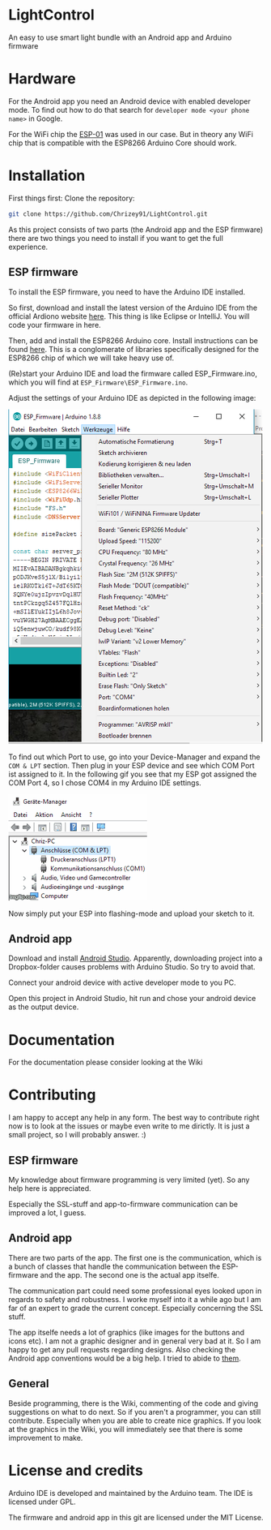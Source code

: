 # LightControl
An easy to use smart light bundle with an Android app and Arduino firmware

# Hardware
For the Android app you need an Android device with enabled developer mode. To find out how to do that search for `developer mode <your phone name>` in Google.

For the WiFi chip the [ESP-01](https://de.aliexpress.com/item/2015-New-version-1PCS-ESP8266-serial-WIFI-model-ESP-01-Authenticity-Guaranteed-Internet-of-things/32473490612.html?spm=a2g0x.search0604.3.8.57764e91Kf4tD3&s=p&ws_ab_test=searchweb0_0,searchweb201602_2_10065_10068_10547_319_317_10548_10696_10084_453_10083_454_10618_10304_10307_10820_10821_537_10302_536_10902_10843_10059_10884_10887_321_322_10103,searchweb201603_56,ppcSwitch_0&algo_expid=e4b3ea0e-5d82-4207-b919-74437895bfe9-1&algo_pvid=e4b3ea0e-5d82-4207-b919-74437895bfe9&transAbTest=ae803_3) was used in our case. But in theory any WiFi chip that is compatible with the ESP8266 Arduino Core should work.

# Installation
First things first: Clone the repository:

```sh
git clone https://github.com/Chrizey91/LightControl.git
```
As this project consists of two parts (the Android app and the ESP firmware) there are two things you need to install if you want to get the full experience.

## ESP firmware
To install the ESP firmware, you need to have the Arduino IDE installed. 

So first, download and install the latest version of the Arduino IDE from the official Ardiono website [here](https://www.arduino.cc/en/Main/Software). This thing is like Eclipse or IntelliJ. You will code your firmware in here.

Then, add and install the ESP8266 Arduino core. Install instructions can be found [here](https://arduino-esp8266.readthedocs.io/en/latest/installing.html). This is a conglomerate of libraries specifically designed for the ESP8266 chip of which we will take heavy use of.

(Re)start your Arduino IDE and load the firmware called ESP_Firmware.ino, which you will find at `ESP_Firmware\ESP_Firmware.ino`.

Adjust the settings of your Arduino IDE as depicted in the following image:

![ArduinoSettings](WikiImages/ArduinoSettings.PNG)

To find out which Port to use, go into your Device-Manager and expand the `COM & LPT` section. Then plug in your ESP device and see which COM Port ist assigned to it. In the following gif you see that my ESP got assigned the COM Port 4, so I chose COM4 in my Arduino IDE settings.

![COM-Port](WikiImages/ComPort.gif)

Now simply put your ESP into flashing-mode and upload your sketch to it.

## Android app

Download and install [Android Studio](https://developer.android.com/studio/). Apparently, downloading project into a Dropbox-folder causes problems with Arduino Studio. So try to avoid that.

Connect your android device with active developer mode to you PC.

Open this project in Android Studio, hit run and chose your android device as the output device.

# Documentation

For the documentation please consider looking at the Wiki

# Contributing

I am happy to accept any help in any form. The best way to contribute right now is to look at the issues or maybe even write to me dirictly. It is just a small project, so I will probably answer. :)

## ESP firmware

My knowledge about firmware programming is very limited (yet). So any help here is appreciated.

Especially the SSL-stuff and app-to-firmware communication can be improved a lot, I guess.

## Android app

There are two parts of the app. The first one is the communication, which is a bunch of classes that handle the communication between the ESP-firmware and the app. The second one is the actual app itselfe.

The communication part could need some professional eyes looked upon in regards to safety and robustness. I worke myself into it a while ago but I am far of an expert to grade the current concept. Especially concerning the SSL stuff.

The app itselfe needs a lot of graphics (like images for the buttons and icons etc). I am not a graphic designer and in general very bad at it. So I am happy to get any pull requests regarding designs. Also checking the Android app conventions would be a big help. I tried to abide to [them](https://github.com/ribot/android-guidelines/blob/master/project_and_code_guidelines.md).

## General

Beside programming, there is the Wiki, commenting of the code and giving suggestions on what to do next. So if you aren't a programmer, you can still contribute. Especially when you are able to create nice graphics. If you look at the graphics in the Wiki, you will immediately see that there is some improvement to make.

# License and credits

Arduino IDE is developed and maintained by the Arduino team. The IDE is licensed under GPL.

The firmware and android app in this git are licensed under the MIT License.
